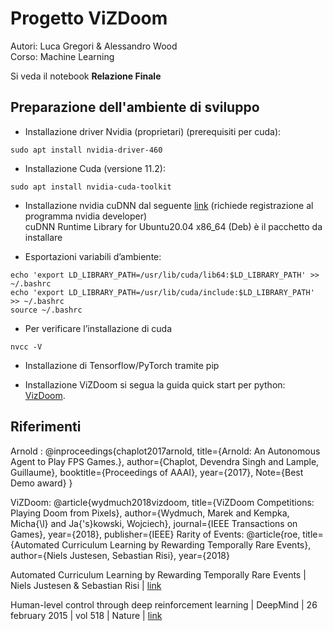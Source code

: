 # Progetto ViZDoom

Autori: Luca Gregori & Alessandro Wood  
Corso: Machine Learning

Si veda il notebook __Relazione Finale__

## Preparazione dell'ambiente di sviluppo


- Installazione driver Nvidia (proprietari) (prerequisiti per cuda):

```
sudo apt install nvidia-driver-460
```

- Installazione Cuda (versione 11.2):
```
sudo apt install nvidia-cuda-toolkit
```
- Installazione nvidia cuDNN dal seguente [link](https://developer.nvidia.com/rdp/cudnn-download) (richiede registrazione al programma nvidia developer)  
cuDNN Runtime Library for Ubuntu20.04 x86_64 (Deb) è il pacchetto da installare


- Esportazioni variabili d’ambiente:
```
echo 'export LD_LIBRARY_PATH=/usr/lib/cuda/lib64:$LD_LIBRARY_PATH' >> ~/.bashrc
echo 'export LD_LIBRARY_PATH=/usr/lib/cuda/include:$LD_LIBRARY_PATH' >> ~/.bashrc
source ~/.bashrc
```
- Per verificare l’installazione di cuda
```
nvcc -V
```
- Installazione di Tensorflow/PyTorch tramite pip

- Installazione ViZDoom
si segua la guida quick start per python: [VizDoom](https://github.com/mwydmuch/ViZDoom).

## Riferimenti


Arnold :
@inproceedings{chaplot2017arnold,
  title={Arnold: An Autonomous Agent to Play FPS Games.},
  author={Chaplot, Devendra Singh and Lample, Guillaume},
  booktitle={Proceedings of AAAI},
  year={2017},
  Note={Best Demo award}
}


ViZDoom:
@article{wydmuch2018vizdoom,
  title={ViZDoom Competitions: Playing Doom from Pixels},
  author={Wydmuch, Marek and Kempka, Micha{\l} and Ja{\'s}kowski, Wojciech},
  journal={IEEE Transactions on Games},
  year={2018},
  publisher={IEEE}
Rarity of Events:
@article{roe,
title={Automated Curriculum Learning by Rewarding
Temporally Rare Events},
author={Niels Justesen, Sebastian Risi},
year={2018}

Automated Curriculum Learning by Rewarding Temporally Rare Events | Niels Justesen & Sebastian Risi | [link](https://arxiv.org/pdf/1803.07131.pdf)

Human-level control through deep reinforcement
learning | DeepMind | 26 february 2015 | vol 518 | Nature | [link](https://www.nature.com/articles/nature14236)